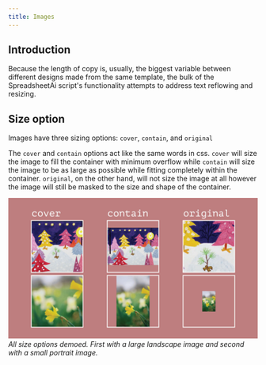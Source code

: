 ```yaml
---
title: Images
---
```

## Introduction

Because the length of copy is, usually, the biggest variable between different designs made from the same template, the bulk of the SpreadsheetAi script's functionality attempts to address text reflowing and resizing.

## Size option

Images have three sizing options: `cover`, `contain`, and `original`

The `cover` and `contain` options act like the same words in css. `cover` will size the image to fill the container with minimum overflow while `contain` will size the image to be as large as possible while fitting completely within the container. `original`, on the other hand, will not size the image at all however the image will still be masked to the size and shape of the container.

![](../../images/image-sizing-2.jpg)
_All size options demoed. First with a large landscape image and second with a small portrait image._